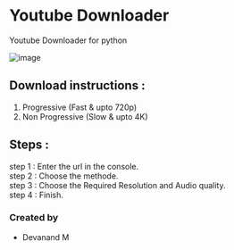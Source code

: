 # Youtube Downloader
Youtube Downloader for python

![image](https://user-images.githubusercontent.com/90745606/224272543-1a5cec48-b132-4c87-9407-241877b7eacb.png)


## Download instructions :

1. Progressive (Fast & upto 720p)
2. Non Progressive (Slow & upto 4K)

## Steps :
step 1 : Enter the url in the console.<br> 
step 2 : Choose the methode.<br>
step 3 : Choose the Required Resolution and Audio quality.<br>
step 4 : Finish.<br>

### Created by
- Devanand M
